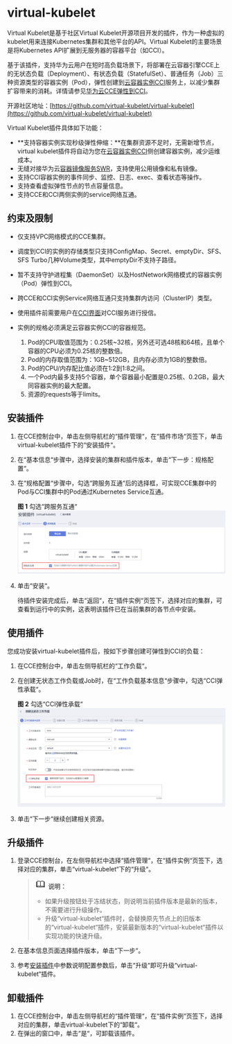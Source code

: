 # virtual-kubelet<a name="cce_01_0135"></a>

Virtual Kubelet是基于社区Virtual Kubelet开源项目开发的插件，作为一种虚拟的kubelet用来连接Kubernetes集群和其他平台的API。Virtual Kubelet的主要场景是将Kubernetes API扩展到无服务器的容器平台（如CCI）。

基于该插件，支持华为云用户在短时高负载场景下，将部署在云容器引擎CCE上的无状态负载（Deployment）、有状态负载（StatefulSet）、普通任务（Job）三种资源类型的容器实例（Pod），弹性创建到[云容器实例CCI](https://support.huaweicloud.com/cci/index.html)服务上，以减少集群扩容带来的消耗。详情请参见[华为云CCE弹性到CCI](https://support.huaweicloud.com/bestpractice-cce/cce_bestpractice_0133.html)。

开源社区地址：[https://github.com/virtual-kubelet/virtual-kubelet](https://github.com/virtual-kubelet/virtual-kubelet)

Virtual Kubelet插件具体如下功能：

-   **支持容器实例实现秒级弹性伸缩：**在集群资源不足时，无需新增节点，virtual kubelet插件将自动为您在[云容器实例CCI](https://support.huaweicloud.com/cci/index.html)侧创建容器实例，减少运维成本。
-   无缝对接华为云[容器镜像服务SWR](https://support.huaweicloud.com/swr/index.html)，支持使用公用镜像和私有镜像。
-   支持CCI容器实例的事件同步、监控、日志、exec、查看状态等操作。
-   支持查看虚拟弹性节点的节点容量信息。
-   支持CCE和CCI两侧实例的service网络互通。

## 约束及限制<a name="section628693291119"></a>

-   仅支持VPC网络模式的CCE集群。

-   调度到CCI的实例的存储类型只支持ConfigMap、Secret、emptyDir、SFS、SFS Turbo几种Volume类型，其中emptyDir不支持子路径。
-   暂不支持守护进程集（DaemonSet）以及HostNetwork网络模式的容器实例（Pod）弹性到CCI。
-   跨CCE和CCI实例Service网络互通只支持集群内访问（ClusterIP）类型。
-   使用插件前需要用户在[CCI界面](https://console.huaweicloud.com/cci/?locale=zh-cn#/dashboard)对CCI服务进行授信。
-   实例的规格必须满足云容器实例CCI的容器规范。
    1.  Pod的CPU取值范围为：0.25核\~32核，另外还可选48核和64核，且单个容器的CPU必须为0.25核的整数倍。
    2.  Pod的内存取值范围为：1GB\~512GB，且内存必须为1GB的整数倍。
    3.  Pod的CPU/内存配比值必须在1:2到1:8之间。
    4.  一个Pod内最多支持5个容器，单个容器最小配置是0.25核、0.2GB，最大同容器实例的最大配置。
    5.  资源的requests等于limits。


## 安装插件<a name="section2237175619515"></a>

1.  在CCE控制台中，单击左侧导航栏的“插件管理“，在“插件市场“页签下，单击virtual-kubelet插件下的“安装插件“。
2.  在“基本信息“步骤中，选择安装的集群和插件版本，单击“下一步：规格配置“。
3.  在“规格配置“步骤中，勾选“跨服务互通“后的选择框，可实现CCE集群中的Pod与CCI集群中的Pod通过Kubernetes Service互通。

    **图 1**  勾选“跨服务互通“<a name="fig14909180185319"></a>  
    ![](figures/勾选跨服务互通.png "勾选跨服务互通")

4.  单击“安装“。

    待插件安装完成后，单击“返回“，在“插件实例“页签下，选择对应的集群，可查看到运行中的实例，这表明该插件已在当前集群的各节点中安装。


## 使用插件<a name="section162391856185111"></a>

您成功安装virtual-kubelet插件后，按如下步骤创建可弹性到CCI的负载：

1.  在CCE控制台中，单击左侧导航栏的“工作负载“。
2.  在创建无状态工作负载或Job时，在“工作负载基本信息“步骤中，勾选“CCI弹性承载“。

    **图 2**  勾选“CCI弹性承载“<a name="fig610418228234"></a>  
    ![](figures/勾选CCI弹性承载.png "勾选CCI弹性承载")

3.  单击“下一步“继续创建相关资源。

## 升级插件<a name="section23441939916"></a>

1.  登录CCE控制台，在左侧导航栏中选择“插件管理“，在“插件实例“页签下，选择对应的集群，单击“virtual-kubelet“下的“升级“。

    >![](public_sys-resources/icon-note.gif) **说明：** 
    >-   如果升级按钮处于冻结状态，则说明当前插件版本是最新的版本，不需要进行升级操作。
    >-   升级“virtual-kubelet“插件时，会替换原先节点上的旧版本的“virtual-kubelet“插件，安装最新版本的“virtual-kubelet“插件以实现功能的快速升级。

2.  在基本信息页面选择插件版本，单击“下一步“。
3.  参考[安装插件](#section2237175619515)中参数说明配置参数后，单击“升级“即可升级“virtual-kubelet“插件。

## 卸载插件<a name="section1624015695110"></a>

1.  在CCE控制台中，单击左侧导航栏的“插件管理“，在“插件实例“页签下，选择对应的集群，单击virtual-kubelet下的“卸载“。
2.  在弹出的窗口中，单击“是“，可卸载该插件。

